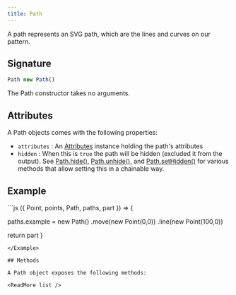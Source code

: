 ```yaml
---
title: Path
---
```


A path represents an SVG path, which are the lines and curves on our pattern.

## Signature

```js
Path new Path()
```

The Path constructor takes no arguments.

## Attributes

A Path objects comes with the following properties:

- `attributes` : An [Attributes](/reference/api/attributes) instance holding
  the path's attributes
- `hidden` : When this is `true` the path will be hidden (excluded it from the
  output).  See [Path.hide()](/reference/api/path/hide),
  [Path.unhide()](/reference/api/path/unhide), and
  [Path.setHidden()](/reference/api/path/sethidden) for various methods that
  allow setting this in a chainable way.

## Example

<Example caption="Example of the Path contructor">
```js
({ Point, points, Path, paths, part }) => {

  paths.example = new Path()
    .move(new Point(0,0))
    .line(new Point(100,0))

  return part
}
```
</Example>

## Methods

A Path object exposes the following methods:

<ReadMore list />
